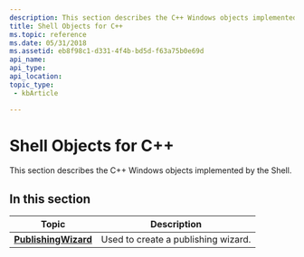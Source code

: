 ```yaml
---
description: This section describes the C++ Windows objects implemented by the Shell.
title: Shell Objects for C++
ms.topic: reference
ms.date: 05/31/2018
ms.assetid: eb8f98c1-d331-4f4b-bd5d-f63a75b0e69d
api_name: 
api_type: 
api_location: 
topic_type: 
 - kbArticle

---
```


# Shell Objects for C++

This section describes the C++ Windows objects implemented by the Shell.

## In this section



| Topic                                                          | Description                                    |
|----------------------------------------------------------------|------------------------------------------------|
| [**PublishingWizard**](./scriptable-shell-objects-roadmap.md)<br/> | Used to create a publishing wizard.<br/> |



 

 

 
